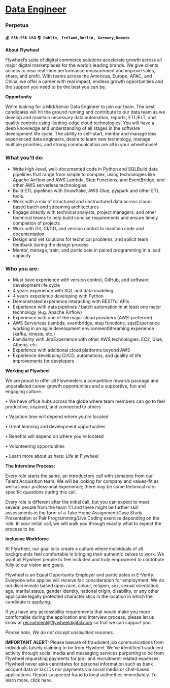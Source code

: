 # [Data Engineer](https://www.remotewlb.com/apply/data-engineer-35925)  
### Perpetua  
#### `💰 65k-95k USD` `🌎 Dublin, Ireland,Berlin, Germany,Remote`  

**About Flywheel**

  

Flywheel’s suite of digital commerce solutions accelerate growth across all major digital marketplaces for the world’s leading brands. We give clients access to near real-time performance measurement and improve sales, share, and profit. With teams across the Americas, Europe, APAC, and China, we offer a career with real impact, endless growth opportunities and the support you need to be the best you can be.

  

  

 **Opportunity**

  

We're looking for a Mid/Senior Data Engineer to join our team. The best candidates will hit the ground running and contribute to our data team as we develop and maintain necessary data automation, reports, ETL/ELT, and quality controls using leading-edge cloud technologies. You will have a deep knowledge and understanding of all stages in the software development life cycle. The ability to self-start, mentor and manage less experienced data engineers, desire to learn new technology, manage multiple priorities, and strong communication are all in your wheelhouse!

### What you'll do:

  * Write high-level, well-documented code in Python and SQLBuild data pipelines that range from simple to complex, using technologies like Apache Airflow and AWS Lambda, Step Functions, and EventBridge, and other AWS serverless technologies.
  * Build ETL pipelines with Snowflake, AWS Glue, pyspark and other ETL tools.
  * Work with a mix of structured and unstructured data across cloud-based batch and streaming architectures
  * Engage directly with technical analysts, project managers, and other technical teams to help build concise requirements and ensure timely completion of projects
  * Work with Git, CI/CD, and version control to maintain code and documentation
  * Design and vet solutions for technical problems, and solicit team feedback during the design process
  * Mentor, manage, train, and participate in paired programming in a lead capacity

### Who you are:

  * Must have experience with version control, GitHub, and software development life cycle
  * 4 years experience with SQL and data modeling
  * 4 years experience developing with Python
  * Demonstrated experience interacting with RESTful APIs
  * Experience with data pipelines / batch automation in at least one major technology (e.g. Apache Airflow)
  * Experience with one of the major cloud providers (AWS-preferred)
  * AWS Serverless (lambda, eventbridge, step functions, sqs)Experience working in an agile development environmentStreaming experience (kafka, kinesis, etc.)
  * Familiarity with JiraExperience with other AWS technologies: EC2, Glue, Athena, etc.
  * Experience with additional cloud platforms beyond AWS
  * Experience developing CI/CD, automations, and quality of life improvements for developers

 **Working at Flywheel**

  

We are proud to offer all Flywheelers a competitive rewards package and unparalleled career growth opportunities and a supportive, fun and engaging culture.

  

• We have office hubs across the globe where team members can go to feel productive, inspired, and connected to others

• Vacation time will depend where you're located

• Great learning and development opportunities

• Benefits will depend on where you're located

• Volunteering opportunities

• Learn more about us here: Life at Flywheel

  

 **The Interview Process:**

  

Every role starts the same, an introductory call with someone from our Talent Acquisition team. We will be looking for company and values-fit as well as your professional experience; there may be some technical role-specific questions during this call.

  

Every role is different after the initial call, but you can expect to meet several people from the team 1:1 and there might be further skill assessments in the form of a Take Home Assignment/Case Study Presentation or Pair Programming/Live Coding exercise depending on the role. In your initial call, we will walk you through exactly what to expect the process to be.

  

 **Inclusive Workforce**

  

At Flywheel, our goal is to create a culture where individuals of all backgrounds feel comfortable in bringing their authentic selves to work. We want all Flywheel people to feel included and truly empowered to contribute fully to our vision and goals.

  

Flywheel is an Equal Opportunity Employer and participates in E-Verify. Everyone who applies will receive fair consideration for employment. We do not discriminate based upon race, colour, religion, sex, sexual orientation, age, marital status, gender identity, national origin, disability, or any other applicable legally protected characteristics in the location in which the candidate is applying.

  

If you have any accessibility requirements that would make you more comfortable during the application and interview process, please let us know at recruitment@flywheeldigital.com so that we can support you.

  

 _Please note, We do not accept unsolicited resumes._

  

 **IMPORTANT ALERT:** Please beware of fraudulent job communications from individuals falsely claiming to be from Flywheel. We've identified fraudulent activity through social media and messaging services purporting to be from Flywheel requesting payments for job- and recruitment-related expenses. Flywheel never asks candidates for personal information such as bank account data or tax IDs nor payments via social media or chat-based applications. Report suspected fraud to local authorities immediately. To learn more, click here.

  

